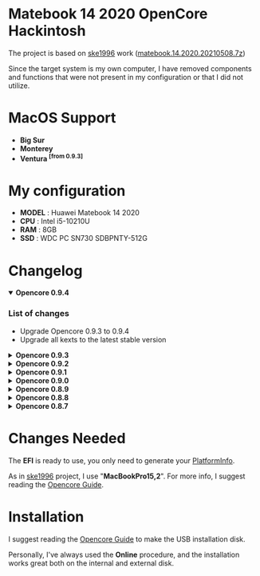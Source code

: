 # Matebook 14 2020 OpenCore Hackintosh
  
The project is based on [ske1996](https://github.com/ske1996/matebook-13and14-OpenCore-Hackintosh) work ([matebook.14.2020.20210508.7z](https://github.com/ske1996/matebook-13and14-OpenCore-Hackintosh/releases/tag/20210811#:~:text=matebook.14.2020.20210508.7z))

Since the target system is my own computer, I have removed components and functions that were not present in my configuration or that I did not utilize.

# MacOS Support

- **Big Sur**
- **Monterey**
- **Ventura <sup>[from 0.9.3]</sup>**


# My configuration

- **MODEL** : Huawei Matebook 14 2020
- **CPU** : Intel i5-10210U
- **RAM** : 8GB
- **SSD** : WDC PC SN730 SDBPNTY-512G


# Changelog

<details open>
  <summary><b>Opencore 0.9.4</b></summary>
  
  ### List of changes
  
  - Upgrade Opencore 0.9.3 to 0.9.4
  - Upgrade all kexts to the latest stable version

</details>

<details>
  <summary><b>Opencore 0.9.3</b></summary>
  
  ### List of changes
  
  - Upgrade Opencore 0.9.2 to 0.9.3
  - Upgrade all kexts to the latest stable version
  - Change '-igfxblr' to '**-igfxblt**' in boot arguments (more information available [here](https://github.com/acidanthera/WhateverGreen/blob/master/Manual/FAQ.IntelHD.en.md#fix-the-3-minute-black-screen-issue-on-cfl-platforms-running-macos-134-or-later))
  
  **MacOS Ventura is now officially supported due to a new stable wifi driver.**
  
</details>

<details>  
  <summary><b>Opencore 0.9.2</b></summary>
    
  ### List of changes
  
  - Upgrade Opencore 0.9.1 to 0.9.2
  - Upgrade all kexts to the latest stable version

</details>

<details>  
  <summary><b>Opencore 0.9.1</b></summary>
  
  ### List of changes
  
  - Upgrade Opencore 0.9.0 to 0.9.1
  - Upgrade all kexts to the latest stable version
  - Made some changes for fixing usb-c hdmi hub not working

</details>

<details>
  <summary><b>Opencore 0.9.0</b></summary>
    
  ### List of changes
  
  - Upgrade Opencore 0.8.9 to 0.9.0
  - Upgrade all kexts to the latest stable version
  
</details>

<details>
  <summary><b>Opencore 0.8.9</b></summary>
    
  ### List of changes
  
  - Upgrade Opencore 0.8.8 to 0.8.9
  - Upgrade all kexts to the latest stable version
  
</details>

<details>
  <summary><b>Opencore 0.8.8</b></summary>
    
  ### List of changes
  
  - Upgrade Opencore 0.8.7 to 0.8.8
  - Upgrade all kexts to the latest stable version
  - Start testing MacOS Ventura support. The system works but with slower wifi, probably due to beta driver.
  
</details>

<details>
  <summary><b>Opencore 0.8.7</b></summary>
    
  ### List of changes
  
  - Upgrade Opencore 0.6.5 to 0.8.7
  - ACPI
    - Change 'SSDT-AWAC.aml' with 'SSDT-RTCAWAC.aml' generated from SSDTTime
    - Remove 'SSDT-dGPU-Off.aml' and 'SSDT-RMNE.aml' not needed in my setup
    - Change 'SSDT-EC-USBX-LAPTOP.aml' with 'SSDT-EC.aml' and 'SSDT-USBX.aml' generated from SSDTTime
    - Change 'SSDT-HPET.aml' with 'SSDT-HPET.aml' generated from SSDTTime
    - Change 'SSDT-PLUG.aml' with 'SSDT-PLUG.aml' generated from SSDTTime
    - Change 'SSDT-PNLFCFL.aml' with 'SSDT-PNLF.aml' generated from SSDTTime
    - Remove 'SSDT-UIAC.aml' because I've mapped the usb port with 'USBMap.kext'
    - Change 'SSDT-XOSI.aml' with 'SSDT-XOSI.aml' generated from SSDTTime
  - KEXT
    - Update all kexts to the latest stable version
    - Remove 'CPUFriend.kext' and 'CPUFriendDataProvider.kext'
    - Remove 'NoTouchID.kext'
    - Remove 'NullEthernet.kext'
    - Remove 'USBInjectAll.kext' and put custom 'USBMap.kext' after mapping my usb port
    - Remove 'VerbStub.kext'
  
  - config.plist
    - Using OpenCore Configurator, I opened the original config.plist, made some changes (mainly cleanup), and saved it. The tool helped me a lot in this phase because many keys have different formats from the original 0.6.5 version. Editing all manually led to having many problems, while this way everything works fine.
  
</details>

# Changes Needed

The **EFI** is ready to use, you only need to generate your [PlatformInfo](https://dortania.github.io/OpenCore-Install-Guide/config-laptop.plist/coffee-lake-plus.html#platforminfo).

As in [ske1996](https://github.com/ske1996/matebook-13and14-OpenCore-Hackintosh) project, I use "**MacBookPro15,2**". For more info, I suggest reading the [Opencore Guide](https://dortania.github.io/OpenCore-Install-Guide/extras/smbios-support.html).

# Installation

I suggest reading the [Opencore Guide](https://dortania.github.io/OpenCore-Install-Guide/installer-guide/) to make the USB installation disk.

Personally, I've always used the **Online** procedure, and the installation works great both on the internal and external disk.
